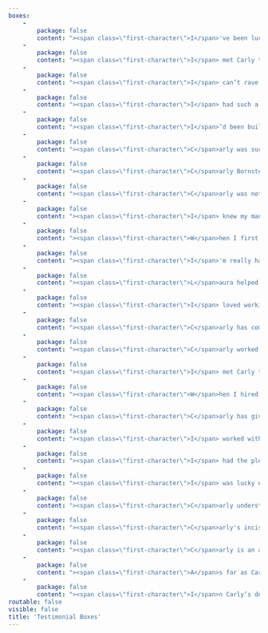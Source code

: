 ```yaml
---
boxes:
    -
        package: false
        content: "><span class=\"first-character\">I</span>'ve been lucky to work with several editors who've improved my books and made me a better writer. I appreciate Carly's style. The feedback is concise and easy to understand. Her willingness to discuss not just this first book but where I'm going in the series is a great help, the kind of support I need as I try something new.\n\n-Cheryl Harper, <i>USA Today</i> best-selling author of <i>Can't Help Falling in Love</i> and <i>Least Likely to Fall in Love</i>\n"
    -
        package: false
        content: "><span class=\"first-character\">I</span> met Carly the same day I saw _Mad Max Fury Road_, so she'll forever be linked in my mind to Furiosa&mdash;someone you absolutely want on your side! With Carly's guidance, I turned my pretty okay novel into something so much more&mdash;something alive. I always felt she loved my characters as much as I did; she simply got what I was trying to do, and helped me do it. I have no doubt that my book (and hopefully the many to come) is vastly improved by her involvement.\n\n-Kim Alexander, International best-selling author of The Demon Door series\n"
    -
        package: false
        content: "><span class=\"first-character\">I</span> can’t rave about Carly enough! She performed a quick, yet thorough, read-through of my novel and created six _pages_ of talking points. Then we skyped so I fully understood her points and recommendations. Together, we crafted a battle strategy for revisions—it was so efficient that the actual edits only took a week! And looking at the old draft versus the new one… wow. Her edits added a whole new dimension to my story, without sacrificing my original vision for the novel. If you’re hesitating on purchasing her work, don’t! After three _years_ of querying, it took my newly revised manuscript just three months to find a home with a literary agent. That’s all thanks to Carly!\n\n-Rebecca Thorne, author of _This Gilded Abyss_ and _Can't Spell Treason Without Tea_\n"
    -
        package: false
        content: "><span class=\"first-character\">I</span> had such a wonderful experience working with Carly&mdash;so fabulous that I worked with her twice&mdash;on two different manuscripts, both I adored and knew were close but not quite right. She was able to see my vision and pinpoint exactly what was falling flat, what needed more development, what needed more consistency, and what needed more balance.\n\n>Better yet, she explained each of the issues in a clear way that made sense and inspired me to make changes in a smart way, to expand some threads and cut others and dig deeper into certain characters. Her notes were so thorough and helpful and well organized and well thought-out, that I was super excited to edit&mdash;those are the best sort of notes.\n\n>Carly is super professional, prompt, organized, concise, and so smart! I learned so much working with her, all of which has carried me through to later projects. I would totally recommend her to anyone.\n\n-Felicia Grossman, Author of <i>Appetites &amp; Vices</i>\n"
    -
        package: false
        content: "><span class=\"first-character\">I</span>’d been building and writing my story _Bloodflower_ for more than a decade, and no matter how I revised, I couldn’t seem to make the story stand on its own feet. Then I handed it to Carly, who like me has a passion for the nexus where fantasy, science fiction and romance collide. With one read she saw the heart of the story I was trying to tell and helped me scrape away all the extraneous nonsense that didn’t belong. Carly’s insight into storytelling, how to lean into a writer’s voice, and the social issues that can make or break a story was invaluable. She helped uncover the light in my characters, leverage the characters as their own worst enemies, and breathe life into a complex tale that breaks the laws of physics. Her experience and empathy toward a writer’s struggle helped not only strengthen my story, but gave me the confidence to take chances I might have otherwise scooted under the rug. If you’re thinking about hiring her&mdash;don’t even hesitate. Carly is amazing as a person, as an editor, and as an instigator (seriously&mdash;she’s so subtle too), and she’ll help bring out the best in you and your story.\n\n-K. J. Harrowick, author of _Bloodflower_"
    -
        package: false
        content: "><span class=\"first-character\">C</span>arly was such a great supporter of my vision for the book, using her editorial notes to help push it to its full potential. I loved how she balanced criticisms with pointing out what she liked&mdash;it really helped me feel like I was ready to tackle the edits when it came to them.\n\n-Alexandra Overy, author of _These Feathered Flames_ (Inkyard/HarperCollins)"
    -
        package: false
        content: "><span class=\"first-character\">C</span>arly Bornstein-Hayward edited my YA fantasy manuscript, THE DYING CITY, during #RevPit 2018. She's an incisive, thorough editor, and her notes were spot-on. She immediately understood the themes I wanted to convey and helped me bring them out by delving deeper into my heroine's psyche. My book ended up more exciting, more romantic, and more emotionally complex because of Carly's excellent feedback.\n\n>Overall, working with Carly was a dream. She was prompt with her notes and was the perfect mix of supportive and blunt about the manuscript's flaws. My manuscript is much better after her input, and I highly recommend working with her!\n\n-Sarah Hawley, represented by Jessica Watterson at Sandra Dijkstra Literary Agency\n"
    -
        package: false
        content: "><span class=\"first-character\">C</span>arly was not only essential to getting my manuscript in shape, but she was a pleasure to work with. She was flexible and communicative regarding her schedule, and most importantly, delivered a great developmental edit! Her insightful feedback was instrumental in bringing my protagonist to life. Readers are really connecting with the emotional ride of my story, and I have Carly to thank for getting me to bring all those emotions to the fore in a compelling way. I’m a screenwriter by training, and she also gave me guidance that helped me flesh out my prose and wrap my head around the needs of a novel. I couldn’t be happier with Carly and the process, and I’m definitely hiring her to help me with my next novel.\n\n-Anthony DeCapite, author of _Fireline_"
    -
        package: false
        content: "><span class=\"first-character\">I</span> knew my manuscript had some gaps, but even with a critique partner and months of brainstorming, we couldn't figure it out. Carly nailed the problem in one read. Her edit letter articulated the issues so well I found myself nodding along as I read. I loved my manuscript before the edit, but with Carly's direct (though gentle!) guidance, I've been able to turn it into something better than I thought I was capable of producing. I can't recommend her enough! \n\n-Brooke Blair, Romance author"
    -
        package: false
        content: "><span class=\"first-character\">W</span>hen I first approached Carly, I wasn’t sure my manuscript would ever be published. But with her gentle manner and supportive feedback, she helped me organize and re-write my story. She’s phenomenal at suggesting solutions, not just pointing out problems. With Carly, you know she is immediately on your team and your biggest cheerleader. After working with her on two books, I honestly felt like she knew my characters as well as I did. Carly is professional, positive and kind. Plus, she has a killer GIF game on Twitter!\n\n-Deana Birch, Romance author\n"
    -
        package: false
        content: "><span class=\"first-character\">I</span>'m really happy to have chosen Book Light Editorial for my manuscript. As a non-native speaker, despite a high level of proficiency in English, there are still words whose usage I misunderstand or verbs I consistently conjugate wrong. My editor (Jessica Nelson) caught all those mistake and even gave me little crash courses in the comments, which truly helped me grow as a writer. They caught typos and inconsistencies left in my in-universe words, and I am truly impressed by how well they understood which of those fantasy words fit in which context. Ultimately, the choice to accept or reject edits remained mine, but I believe I found myself accepting edits again and again in a good 97% of cases. My manuscript came out of this endeavor polished and professional-looking, and I've learned a lot too. I believe I'll be back for more when I'm done writing my next book!\n\n-Lysle Enkelman"
    -
        package: false
        content: "><span class=\"first-character\">L</span>aura helped me to fix the key complaint I received from beta readers: too many typos and style inconsistencies. Turns out the bugs were hidden in plain sight — you can never see your own typos! (If there’s a typo in this testimonial, that’s on me.) I have to add that, in addition to the necessary repairs, it was such fun seeing her reactions and encouragement noted throughout the text, sprinkled like Easter eggs. That human touch is important to me, as I’m primarily aiming my book at humans.\n\n-J.D. Robinson, Sci-fi and Young Adult author\n"
    -
        package: false
        content: "><span class=\"first-character\">I</span> loved working with Carly! I received editorial services similar to her Shiny Submissions Package via her periodic Light Up Voices drawing. Her advice was SO helpful and actionable that I did 100+ hrs of revision ahead of querying and my novel was greatly improved! My favorite part of her detailed editorial letter was when she asked what a side character’s personality was beyond liking squirrels, lol. If you’re preparing submission materials or have other editorial needs, Carly is amazing!!!\n\n-Laura Galán-Wells, SFF writer represented by Samantha Wekstein at Thompson Literary Agency."
    -
        package: false
        content: "><span class=\"first-character\">C</span>arly has completed two developmental edits for me within the past two years on two separate manuscripts. Both times I was impressed with not only the turn-around time, but how thorough her feedback was. She helped me see my projects from a reader's perspective but also offered advice on the marketability of it. Her enthusiasm for my work was met with a perfect balance of constructive criticism. While I had no doubt she's in my corner, she also wasn't afraid to challenge. Because of this, I'm able to put out the best work possible. Always a professional, she's also someone I can't wait to share a cuppa with someday.\n\n-Lissa Carlino, Author of <i>Woman Enough</i>\n"
    -
        package: false
        content: "><span class=\"first-character\">C</span>arly worked with me from a developmental editing and writing coaching perspective. Her one-on-one coaching has enabled me to take my writing to the next level. She was instrumental in the process and I highly recommend her for anyone looking for a fresh developmental perspective.\n\n-Mickey Miller, Amazon best-selling romance author\n"
    -
        package: false
        content: "><span class=\"first-character\">I</span> met Carly through [#RevPit 2017](http://reviseresub.com?target=_blank), submitting my YA Fantasy, Storm Rising, to her. From her first email, Carly has been a huge advocate of my work. She promised feedback on my submission even if she didn't pick me for the contest, and she followed through with such insightful feedback that I asked her to do a developmental edit on my novel. She returned the feedback within the time frame and I was blown away with how detailed the feedback letter was, clearly sectioned and with reference to specific sections in the story. I was able to apply her recommendations and make my novel much more streamlined and focused. Ultimately, it was enough to get the attention of my now agent and publisher. I know Carly played a large part in my dream of being published coming true.\n\n-Stuart White, Young Adult author\n"
    -
        package: false
        content: "><span class=\"first-character\">W</span>hen I hired Carly to provide a developmental edit for my story, I had a gut instinct that she would be the right person for the job. I'm oozing with excitement over the changes in my book. I loved my story before but now I'm in love with it. Carly's feedback is worth every penny. She thoughtfully committed to my characters and their struggles, highlighting the key issues that were keeping my writing from reaching its full potential. She challenged me to take on some dramatic changes and I can't thank her enough for the outcome. If you want to take your book to the next level, Carly is the editor for you. It also helps that she's a joy to work with.\n\n-Lindsay Burroughs\n"
    -
        package: false
        content: "><span class=\"first-character\">C</span>arly has given me outstanding feedback on my manuscript and I am extremely happy I found her. What I have loved about her critique is that she provides very concrete and easy to understand advice. She identified specific issues with my manuscript and then gave me ideas about how to fix them. Another thing I appreciate is that she gave me rationale for why certain things weren't working. Once I heard that the intro to my Romance was reading like a YA, I was all in.\n\n>In addition to the full manuscript, Carly has helped with my novel synopsis and she has reread revised sections of the manuscript. Each time, she has given me greater insight into what I've put on the page, and she has helped me understand how readers, agents and publishers will see it. All the while, she has been very encouraging and excited about my work. I couldn't hope for a better editor.\n\n-Bliss Esposito\n"
    -
        package: false
        content: "><span class=\"first-character\">I</span> worked with Carly as part of the Pitch to Publication contest and I am so grateful to have had the opportunity. She donated her time to edit my manuscript and helped hammer out the kinks and added a nice polish to the prose. She is a razor sharp editor and working together is a real partnership where you focus on the essentials: story, style, and character. She motivates you to elevate the material, trim the fat, and kill your darlings. Over the course of multiple drafts with Carly, my work improved immensely due to her feedback and suggestions. She'll even help craft a query letter that catches an agent's attention. I highly recommend working with this supportive and generous individual.\n\n-Kevin Curtis\n"
    -
        package: false
        content: "><span class=\"first-character\">I</span> had the pleasure to work with Carly during the first Pitch to Publication event. We had a relatively short time to implement her suggestions due to contest constraints, but the critique she gave me was clear and concise. Her encouragement and expertise in the genre was invaluable for story crafting. Carly's suggestions for character development were spot-on and helped me make my MC so much more relatable. I recommend her as a valuable development resource!\n\n-E. M. Hamill, Author of <i>Nectar and Ambrosia</i>\n"
    -
        package: false
        content: "><span class=\"first-character\">I</span> was lucky enough to win a Developmental Edit with Carly as part of an online writing contest. Carly helped me sort through all the weaknesses in my manuscript and gave me suggestions on how it could improve. She also helped me polish up my query letter so I could have the best possible chance with agents. She helped me make my story the best it could be and I'd recommend her to anyone looking to take their manuscript to the next level. Thanks Carly!\n\n-Liz Kelly\n"
    -
        package: false
        content: "><span class=\"first-character\">C</span>arly understood exactly what I was looking for and accommodated both my needs and budget. Her manuscript assessment allowed me to focus on the weakest points of my story so I could determine the best use of my time and energy as I tackled further editing rounds. During the process, she was responsive and very encouraging.\n\n-Clara MacCarald, Romance and Young Adult author\n"
    -
        package: false
        content: "><span class=\"first-character\">C</span>arly's incisive mind, solid understanding of storytelling, and experience in the traditional publishing industry set her apart from the freelance editing crowd. When I send her my best work I'm confident that her edits will make it even better.\n\n-Ty Black\n"
    -
        package: false
        content: "><span class=\"first-character\">C</span>arly is an amazing editor. I went through five different (and terrible) queries before finding her. She took my most recent query and turned it into a query I am proud to submit. She also crafted a fantastic synopsis for me!\n\n-Laura Wilson-Anderson, Sci-fi and Fantasy author\n"
    -
        package: false
        content: "><span class=\"first-character\">A</span>s far as Carly goes, she offers the complete experience. Her process for developmental editing leaves no stone unturned and assures that every facet, both in the perspective of grammar and storytelling are covered and revised for a more fulfilling literary experience. I was completely satisfied with working with Carly.\n\n-Theo Taylor, Sci-fi and Fantasy author\n"
    -
        package: false
        content: "><span class=\"first-character\">I</span>n Carly’s developmental editing of my novel, she dealt with issues, both large and small. Chronology, plot consistency, character motivation, authentic dialogue, point of view, word choices, etc. I appreciated the exhaustive detail and acuteness of her perceptions, but even more than that, I especially valued her understanding of my intent and my overall vision. She kept true to my vision for the novel and helped greatly in turning that vision into a reality.\n\n-Danny Davis, Historical YA author\n"
routable: false
visible: false
title: 'Testimonial Boxes'
---
```


